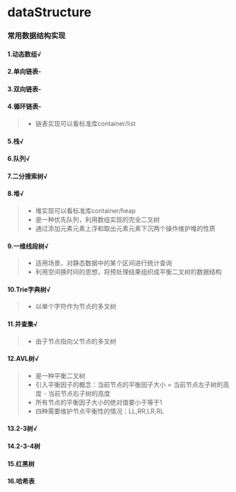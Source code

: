 # dataStructure
### 常用数据结构实现
#### 1.动态数组√  
#### 2.单向链表-  
#### 3.双向链表-  
#### 4.循环链表-  
> + 链表实现可以看标准库container/list  
#### 5.栈√  
#### 6.队列√  
#### 7.二分搜索树√  
#### 8.堆√  
> + 堆实现可以看标准库container/heap  
> + 是一种优先队列，利用数组实现的完全二叉树
> + 通过添加元素元素上浮和取出元素元素下沉两个操作维护堆的性质
#### 9.一维线段树√  
> + 适用场景，对静态数据中的某个区间进行统计查询
> + 利用空间换时间的思想，将预处理结果组织成平衡二叉树的数据结构
#### 10.Trie字典树√  
> + 以单个字符作为节点的多叉树
#### 11.并查集√  
> + 由子节点指向父节点的多叉树
#### 12.AVL树√   
> + 是一种平衡二叉树
> + 引入平衡因子的概念：当前节点的平衡因子大小 = 当前节点左子树的高度 - 当前节点右子树的高度
> + 所有节点的平衡因子大小的绝对值要小于等于1
> + 四种需要维护节点平衡性的情况：LL,RR,LR,RL
#### 13.2-3树√
#### 14.2-3-4树
#### 15.红黑树   
#### 16.哈希表     
